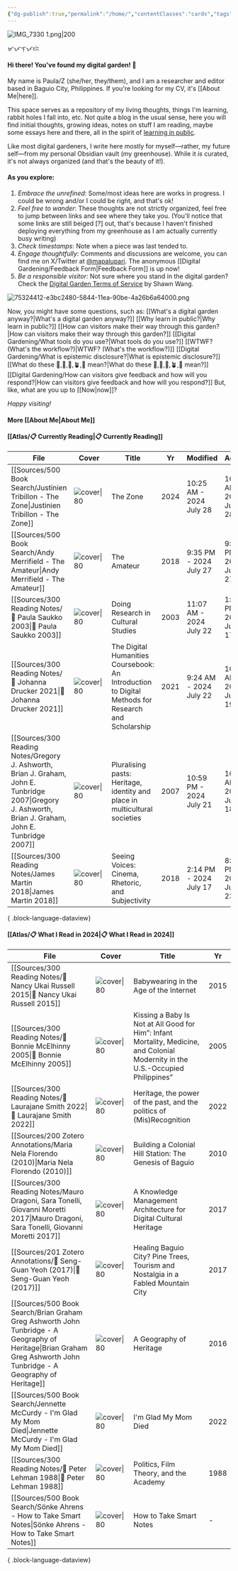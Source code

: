 ```yaml
---
{"dg-publish":true,"permalink":"/home/","contentClasses":"cards","tags":["gardenEntry"],"created":"2024-07-19T17:06:08.689+08:00","updated":"2024-07-29T11:45:56.130+08:00"}
---
```



![IMG_7330 1.png|200](/img/user/Extras/Images/IMG_7330%201.png)

ᜋᜉᜎᜓᜉᜇᜒ
#### Hi there! You've found my digital garden! 🌻

My name is Paula/Z (she/her, they/them), and I am a researcher and editor based in Baguio City, Philippines. If you're looking for my CV, it's [[About Me\|here]].

This space serves as a repository of my living thoughts, things I'm learning, rabbit holes I fall into, etc. Not quite a blog in the usual sense, here you will find initial thoughts, growing ideas, notes on stuff I am reading, maybe some essays here and there, all in the spirit of [learning in public](https://www.swyx.io/learn-in-public). 

Like most digital gardeners, I write here mostly for myself—rather, my future self—from my personal Obsidian vault (my greenhouse). While it *is* curated, it's not always organized (and that's the beauty of it!). 

#### As you explore:
1. *Embrace the unrefined*: Some/most ideas here are works in progress. I could be wrong and/or I could be right, and that's ok!
3. *Feel free to wander*: These thoughts are not strictly organized, feel free to jump between links and see where they take you. (You'll notice that some links are still beiged [?] out, that's because I haven't finished deploying everything from my greenhouse as I am actually currently busy writing)
4. *Check timestamps*: Note when a piece was last tended to.
5. *Engage thoughtfully*: Comments and discussions are welcome, you can find me on X/Twitter at [@mapalupari](https://x.com/mapalupari). The anonymous [[Digital Gardening/Feedback Form\|Feedback Form]] is up now!
6. *Be a responsible visitor:* Not sure where you stand in the digital garden? Check the [Digital Garden Terms of Service](https://www.swyx.io/digital-garden-tos) by Shawn Wang.

![75324412-e3bc2480-5844-11ea-90be-4a26b6a64000.png](/img/user/Extras/Images/75324412-e3bc2480-5844-11ea-90be-4a26b6a64000.png)

Now, you might have some questions, such as:
[[What's a digital garden anyway?\|What's a digital garden anyway?]]
[[Why learn in public?\|Why learn in public?]]
[[How can visitors make their way through this garden?\|How can visitors make their way through this garden?]]
[[Digital Gardening/What tools do you use?\|What tools do you use?]]
[[WTWF? (What's the workflow?)\|WTWF? (What's the workflow?)]]
[[Digital Gardening/What is epistemic disclosure?\|What is epistemic disclosure?]]
[[What do these 🫚,🫛,🌱,🪴,🌳 mean?\|What do these 🫚,🫛,🌱,🪴,🌳 mean?]]
[[Digital Gardening/How can visitors give feedback and how will you respond?\|How can visitors give feedback and how will you respond?]]
But, like, what are you up to [[Now\|now]]?


*Happy visiting!*

#### More [[About Me\|About Me]]
#### [[Atlas/📋 Currently Reading\|📋 Currently Reading]]
| File                                                                                                                                                        | Cover                                                                                                                         | Title                                                                                              | Yr   | Modified                | Added                   |
| ----------------------------------------------------------------------------------------------------------------------------------------------------------- | ----------------------------------------------------------------------------------------------------------------------------- | -------------------------------------------------------------------------------------------------- | ---- | ----------------------- | ----------------------- |
| [[Sources/500 Book Search/Justinien Tribillon - The Zone\|Justinien Tribillon - The Zone]]                                                               | ![cover\|80](http://books.google.com/books/content?id=Bq4PEQAAQBAJ&printsec=frontcover&img=1&zoom=1&edge=curl&source=gbs_api) | The Zone                                                                                           | 2024 | 10:25 AM - 2024 July 28 | 10:08 AM - 2024 July 28 |
| [[Sources/500 Book Search/Andy Merrifield - The Amateur\|Andy Merrifield - The Amateur]]                                                                 | ![cover\|80](http://books.google.com/books/content?id=kedqDwAAQBAJ&printsec=frontcover&img=1&zoom=1&edge=curl&source=gbs_api) | The Amateur                                                                                        | 2018 | 9:35 PM - 2024 July 27  | 9:33 PM - 2024 July 27  |
| [[Sources/300 Reading Notes/📖 Paula Saukko 2003\|📖 Paula Saukko 2003]]                                                                                 | ![cover\|80](http://books.google.com/books/content?id=3g3PG75i0aAC&printsec=frontcover&img=1&zoom=1&edge=curl&source=gbs_api) | Doing Research in Cultural Studies                                                                 | 2003 | 11:07 AM - 2024 July 22 | 1:37 PM - 2024 July 17  |
| [[Sources/300 Reading Notes/📖 Johanna Drucker 2021\|📖 Johanna Drucker 2021]]                                                                           | ![cover\|80](http://books.google.com/books/content?id=F8IZEAAAQBAJ&printsec=frontcover&img=1&zoom=1&edge=curl&source=gbs_api) | The Digital Humanities Coursebook: An Introduction to Digital Methods for Research and Scholarship | 2021 | 9:24 AM - 2024 July 22  | 10:11 AM - 2024 June 19 |
| [[Sources/300 Reading Notes/Gregory J. Ashworth, Brian J. Graham, John E. Tunbridge 2007\|Gregory J. Ashworth, Brian J. Graham, John E. Tunbridge 2007]] | ![cover\|80](http://books.google.com/books/content?id=j-PtAAAAMAAJ&printsec=frontcover&img=1&zoom=1&source=gbs_api)           | Pluralising pasts: Heritage, identity and place in multicultural societies                         | 2007 | 10:59 PM - 2024 July 21 | 10:00 AM - 2024 June 18 |
| [[Sources/300 Reading Notes/James Martin 2018\|James Martin 2018]]                                                                                       | ![cover\|80](\-)                                                                                                              | Seeing Voices: Cinema, Rhetoric, and Subjectivity                                                  | 2018 | 2:14 PM - 2024 July 17  | 8:11 PM - 2024 June 23  |

{ .block-language-dataview}

#### [[Atlas/📋 What I Read in 2024\|📋 What I Read in 2024]]
| File                                                                                                                                                                    | Cover                                                                                                                         | Title                                                                                                                            | Yr   |
| ----------------------------------------------------------------------------------------------------------------------------------------------------------------------- | ----------------------------------------------------------------------------------------------------------------------------- | -------------------------------------------------------------------------------------------------------------------------------- | ---- |
| [[Sources/300 Reading Notes/📖 Nancy Ukai Russell 2015\|📖 Nancy Ukai Russell 2015]]                                                                                 | ![cover\|80](\-)                                                                                                              | Babywearing in the Age of the Internet                                                                                           | 2015 |
| [[Sources/300 Reading Notes/📖 Bonnie McElhinny 2005\|📖 Bonnie McElhinny 2005]]                                                                                     | ![cover\|80](\-)                                                                                                              | Kissing a Baby Is Not at All Good for Him”: Infant Mortality, Medicine, and Colonial Modernity in the U.S.-Occupied Philippines” | 2005 |
| [[Sources/300 Reading Notes/📖 Laurajane Smith 2022\|📖 Laurajane Smith 2022]]                                                                                       | ![cover\|80](\-)                                                                                                              | Heritage, the power of the past, and the politics of (Mis)Recognition                                                            | 2022 |
| [[Sources/200 Zotero Annotations/Maria Nela Florendo (2010)\|Maria Nela Florendo (2010)]]                                                                            | ![cover\|80](https://covers.openlibrary.org/b/isbn/undefined-M.jpg)                                                           | Building a Colonial Hill Station: The Genesis of Baguio                                                                          | 2010 |
| [[Sources/300 Reading Notes/Mauro Dragoni, Sara Tonelli, Giovanni Moretti 2017\|Mauro Dragoni, Sara Tonelli, Giovanni Moretti 2017]]                                 | ![cover\|80](\-)                                                                                                              | A Knowledge Management Architecture for Digital Cultural Heritage                                                                | 2017 |
| [[Sources/201 Zotero Annotations/📑 Seng-Guan Yeoh (2017)\|📑 Seng-Guan Yeoh (2017)]]                                                                                | ![cover\|80](https://covers.openlibrary.org/b/isbn/undefined-M.jpg)                                                           | Healing Baguio City? Pine Trees, Tourism and Nostalgia in a Fabled Mountain City                                                 | 2017 |
| [[Sources/500 Book Search/Brian Graham Greg Ashworth John Tunbridge - A Geography of Heritage\|Brian Graham Greg Ashworth John Tunbridge - A Geography of Heritage]] | ![cover\|80](http://books.google.com/books/content?id=0K8WDAAAQBAJ&printsec=frontcover&img=1&zoom=1&edge=curl&source=gbs_api) | A Geography of Heritage                                                                                                          | 2016 |
| [[Sources/500 Book Search/Jennette McCurdy - I'm Glad My Mom Died\|Jennette McCurdy - I'm Glad My Mom Died]]                                                         | ![cover\|80](http://books.google.com/books/content?id=13mAEAAAQBAJ&printsec=frontcover&img=1&zoom=1&edge=curl&source=gbs_api) | I'm Glad My Mom Died                                                                                                             | 2022 |
| [[Sources/300 Reading Notes/📖 Peter Lehman 1988\|📖 Peter Lehman 1988]]                                                                                             | ![cover\|80](\-)                                                                                                              | Politics, Film Theory, and the Academy                                                                                           | 1988 |
| [[Sources/500 Book Search/Sönke Ahrens - How to Take Smart Notes\|Sönke Ahrens - How to Take Smart Notes]]                                                           | ![cover\|80](http://books.google.com/books/content?id=QmBjEAAAQBAJ&printsec=frontcover&img=1&zoom=1&edge=curl&source=gbs_api) | How to Take Smart Notes                                                                                                          | \-   |

{ .block-language-dataview}




